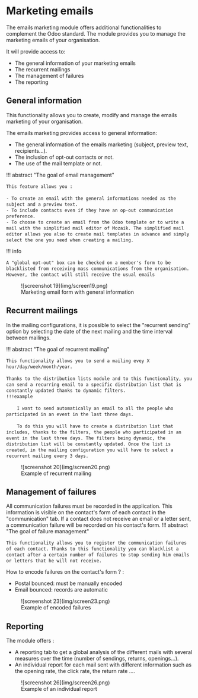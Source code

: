 # Marketing emails
The emails marketing module offers additional functionalities to complement the Odoo standard. The module provides you to manage the marketing emails of your organisation.

It will provide access to:

- The general information of your marketing emails
- The recurrent mailings
- The management of failures
- The reporting

## General information

This functionality allows you to create, modify and manage the emails marketing of your organisation.

The emails marketing provides access to general information:

- The general information of the emails marketing (subject, preview text, recipients...).
- The inclusion of opt-out contacts or not.
- The use of the mail template or not. 

!!! abstract "The goal of email management"

    This feature allows you :
    
    - To create an email with the general informations needed as the subject and a preview text.
    - To include contacts even if they have an op-out communication preference.
    - To choose to create an email from the Odoo template or to write a mail with the simplified mail editor of Mozaik. The simplified mail editor allows you also to create mail templates in advance and simply select the one you need when creating a mailing.

!!! info 

    A "global opt-out" box can be checked on a member's form to be blacklisted from receiving mass communications from the organisation. However, the contact will still receive the usual emails

<figure markdown>
![screenshot 19](img/screen19.png)
 <figcaption>Marketing email form with general information</figcaption>
</figure>

## Recurrent mailings

In the mailing configurations, it is possible to select the "recurrent sending" option by selecting the date of the next mailing and the time interval between mailings.

!!! abstract "The goal of recurrent mailing"

    This functionality allows you to send a mailing evey X hour/day/week/month/year. 
    
    Thanks to the distribution lists module and to this functionality, you can send a recurring email to a specific distribution list that is constantly updated thanks to dynamic filters.
    !!!example 

        I want to send automatically an email to all the people who participated in an event in the last three days. 

        To do this you will have to create a distribution list that includes, thanks to the filters, the people who participated in an event in the last three days. The filters being dynamic, the distribution list will be constantly updated. Once the list is created, in the mailing configuration you will have to select a recurrent mailing every 3 days.

<figure markdown>
![screenshot 20](img/screen20.png)
 <figcaption>Example of recurrent mailing</figcaption>
</figure>  

## Management of failures

All communication failures must be recorded in the application. This information is visible on the contact's form of each contact in the "communication" tab. If a contact does not receive an email or a letter sent, a communication failure will be recorded on his contact's form.
!!! abstract "The goal of failure management"

    This functionality allows you to register the communication failures of each contact. Thanks to this functionality you can blacklist a contact after a certain number of failures to stop sending him emails or letters that he will not receive.

How to encode failures on the  contact's form ? :

- Postal bounced: must be manually encoded 
- Email bounced: records are automatic

<figure markdown>
![screenshot 23](img/screen23.png)
 <figcaption>Example of encoded failures</figcaption>
</figure>  

## Reporting

The module offers :

- A reporting tab to get a global analysis of the different mails with several measures over the time (number of sendings, returns, openings...).
- An individual report for each mail sent with different information such as the opening rate, the click rate, the return rate ....

<figure markdown>
![screenshot 26](img/screen26.png)
 <figcaption>Example of an individual report</figcaption>
</figure>  